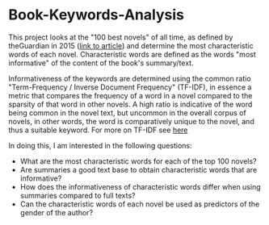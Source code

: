 # Book-Keywords-Analysis

This project looks at the "100 best novels" of all time, as defined by theGuardian in 2015 ([link to article](https://www.theguardian.com/books/2015/aug/17/the-100-best-novels-written-in-english-the-full-list)) and determine the most characteristic words of each novel. Characteristic words are defined as the words "most informative" of the content of the book's summary/text. 

Informativeness of the keywords are determined using the common ratio "Term-Frequency / Inverse Document Frequency" (TF-IDF), in essence a metric that compares the frequency of a word in a novel compared to the sparsity of that word in other novels. A high ratio is indicative of the word being common in the novel text, but uncommon in the overall corpus of novels, in other words, the word is comparatively unique to the novel, and thus a suitable keyword. For more on TF-IDF see [here](https://www.geeksforgeeks.org/understanding-tf-idf-term-frequency-inverse-document-frequency/)

In doing this, I am interested in the following questions:
- What are the most characteristic words for each of the top 100 novels?
- Are summaries a good text base to obtain characteristic words that are informative?
- How does the informativeness of characteristic words differ when using summaries compared to full texts?
- Can the characteristic words of each novel be used as predictors of the gender of the author?
